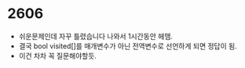 # 2606
- 쉬운문제인데 자꾸 틀렸습니다 나와서 1시간동안 헤맴.
- 결국 bool visited[]를 매개변수가 아닌 전역변수로 선언하게 되면 정답이 됨.
- 이건 차차 꼭 질문해야할듯.